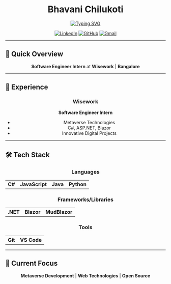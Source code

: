 <div align="center">

# Bhavani Chilukoti

[![Typing SVG](https://readme-typing-svg.herokuapp.com?font=Fira+Code&pause=1000&color=36BCF7FF&center=true&vCenter=true&width=435&lines=Software+Engineer+Intern;Metaverse+Enthusiast;Continuous+Learner)](https://git.io/typing-svg)

[![LinkedIn](https://img.shields.io/badge/LinkedIn-0077B5?style=for-the-badge&logo=linkedin&logoColor=white)](https://www.linkedin.com/in/bhavani-chilukoti-80124a293/)
[![GitHub](https://img.shields.io/badge/GitHub-100000?style=for-the-badge&logo=github&logoColor=white)](https://github.com/chilukotibhavani)
[![Gmail](https://img.shields.io/badge/Gmail-D14836?style=for-the-badge&logo=gmail&logoColor=white)](mailto:bhavanichilukoti43@gmail.com)

</div>

---

## 🚀 Quick Overview

<div align="center">

**Software Engineer Intern** at **Wisework** | **Bangalore**

</div>

---

## 💼 Experience

<div align="center">

### Wisework
**Software Engineer Intern**

- Metaverse Technologies
- C#, ASP.NET, Blazor
- Innovative Digital Projects

</div>

---

## 🛠️ Tech Stack

<div align="center">

### Languages
<table>
  <tr>
    <td><b>C#</b></td>
    <td><b>JavaScript</b></td>
    <td><b>Java</b></td>
    <td><b>Python</b></td>
  </tr>
</table>

### Frameworks/Libraries
<table>
  <tr>
    <td><b>.NET</b></td>
    <td><b>Blazor</b></td>
    <td><b>MudBlazor</b></td>
  </tr>
</table>

### Tools
<table>
  <tr>
    <td><b>Git</b></td>
    <td><b>VS Code</b></td>
  </tr>
</table>

</div>

---

## 🎯 Current Focus

<div align="center">

**Metaverse Development** | **Web Technologies** | **Open Source**

</div>
